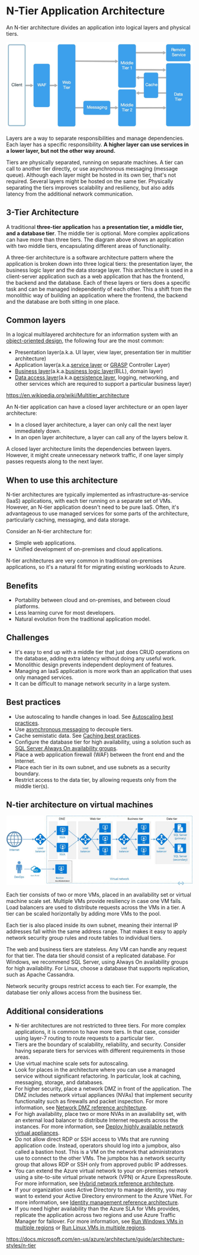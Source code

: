 # N-Tier Application Architecture

An N-tier architecture divides an application into logical layers and physical tiers.

![image](../../media/Architecture-Guide_N-Tier-Application-Architecture-image1.jpg)

Layers are a way to separate responsibilities and manage dependencies. Each layer has a specific responsibility. **A higher layer can use services in a lower layer, but not the other way around.**

Tiers are physically separated, running on separate machines. A tier can call to another tier directly, or use asynchronous messaging (message queue). Although each layer might be hosted in its own tier, that's not required. Several layers might be hosted on the same tier. Physically separating the tiers improves scalability and resiliency, but also adds latency from the additional network communication.

## 3-Tier Architecture

A traditional **three-tier application** has **a presentation tier, a middle tier, and a database tier**. The middle tier is optional. More complex applications can have more than three tiers. The diagram above shows an application with two middle tiers, encapsulating different areas of functionality.

A three-tier architecture is a software architecture pattern where the application is broken down into three logical tiers: the presentation layer, the business logic layer and the data storage layer. This architecture is used in a client-server application such as a web application that has the frontend, the backend and the database. Each of these layers or tiers does a specific task and can be managed independently of each other. This a shift from the monolithic way of building an application where the frontend, the backend and the database are both sitting in one place.

## Common layers

In a logical multilayered architecture for an information system with an [object-oriented design](https://en.wikipedia.org/wiki/Object-oriented_design), the following four are the most common:

- Presentation layer(a.k.a. UI layer, view layer, presentation tier in multitier architecture)
- Application layer(a.k.a.[service layer](https://en.wikipedia.org/wiki/Service-oriented_architecture) or [GRASP](https://en.wikipedia.org/wiki/GRASP_(object-oriented_design)) Controller Layer)
- [Business layer](https://en.wikipedia.org/wiki/Business_layer)(a.k.a.[business logic layer](https://en.wikipedia.org/wiki/Business_logic_layer)(BLL), domain layer)
- [Data access layer](https://en.wikipedia.org/wiki/Data_access_layer)(a.k.a.[persistence layer](https://en.wikipedia.org/wiki/Persistence_layer), logging, networking, and other services which are required to support a particular business layer)

<https://en.wikipedia.org/wiki/Multitier_architecture>

An N-tier application can have a closed layer architecture or an open layer architecture:

- In a closed layer architecture, a layer can only call the next layer immediately down.
- In an open layer architecture, a layer can call any of the layers below it.

A closed layer architecture limits the dependencies between layers. However, it might create unnecessary network traffic, if one layer simply passes requests along to the next layer.

## When to use this architecture

N-tier architectures are typically implemented as infrastructure-as-service (IaaS) applications, with each tier running on a separate set of VMs. However, an N-tier application doesn't need to be pure IaaS. Often, it's advantageous to use managed services for some parts of the architecture, particularly caching, messaging, and data storage.

Consider an N-tier architecture for:

- Simple web applications.
- Unified development of on-premises and cloud applications.

N-tier architectures are very common in traditional on-premises applications, so it's a natural fit for migrating existing workloads to Azure.

## Benefits

- Portability between cloud and on-premises, and between cloud platforms.
- Less learning curve for most developers.
- Natural evolution from the traditional application model.

## Challenges

- It's easy to end up with a middle tier that just does CRUD operations on the database, adding extra latency without doing any useful work.
- Monolithic design prevents independent deployment of features.
- Managing an IaaS application is more work than an application that uses only managed services.
- It can be difficult to manage network security in a large system.

## Best practices

- Use autoscaling to handle changes in load. See [Autoscaling best practices](https://docs.microsoft.com/en-us/azure/architecture/best-practices/auto-scaling).
- Use [asynchronous messaging](https://docs.microsoft.com/en-us/azure/service-bus-messaging/service-bus-async-messaging) to decouple tiers.
- Cache semistatic data. See [Caching best practices](https://docs.microsoft.com/en-us/azure/architecture/best-practices/caching).
- Configure the database tier for high availability, using a solution such as [SQL Server Always On availability groups](https://docs.microsoft.com/en-us/sql/database-engine/availability-groups/windows/always-on-availability-groups-sql-server).
- Place a web application firewall (WAF) between the front end and the Internet.
- Place each tier in its own subnet, and use subnets as a security boundary.
- Restrict access to the data tier, by allowing requests only from the middle tier(s).

## N-tier architecture on virtual machines

![image](../../media/Architecture-Guide_N-Tier-Application-Architecture-image2.jpg)

Each tier consists of two or more VMs, placed in an availability set or virtual machine scale set. Multiple VMs provide resiliency in case one VM fails. Load balancers are used to distribute requests across the VMs in a tier. A tier can be scaled horizontally by adding more VMs to the pool.

Each tier is also placed inside its own subnet, meaning their internal IP addresses fall within the same address range. That makes it easy to apply network security group rules and route tables to individual tiers.

The web and business tiers are stateless. Any VM can handle any request for that tier. The data tier should consist of a replicated database. For Windows, we recommend SQL Server, using Always On availability groups for high availability. For Linux, choose a database that supports replication, such as Apache Cassandra.

Network security groups restrict access to each tier. For example, the database tier only allows access from the business tier.

## Additional considerations

- N-tier architectures are not restricted to three tiers. For more complex applications, it is common to have more tiers. In that case, consider using layer-7 routing to route requests to a particular tier.
- Tiers are the boundary of scalability, reliability, and security. Consider having separate tiers for services with different requirements in those areas.
- Use virtual machine scale sets for autoscaling.
- Look for places in the architecture where you can use a managed service without significant refactoring. In particular, look at caching, messaging, storage, and databases.
- For higher security, place a network DMZ in front of the application. The DMZ includes network virtual appliances (NVAs) that implement security functionality such as firewalls and packet inspection. For more information, see [Network DMZ reference architecture](https://docs.microsoft.com/en-us/azure/architecture/reference-architectures/dmz/secure-vnet-dmz).
- For high availability, place two or more NVAs in an availability set, with an external load balancer to distribute Internet requests across the instances. For more information, see [Deploy highly available network virtual appliances](https://docs.microsoft.com/en-us/azure/architecture/reference-architectures/dmz/nva-ha).
- Do not allow direct RDP or SSH access to VMs that are running application code. Instead, operators should log into a jumpbox, also called a bastion host. This is a VM on the network that administrators use to connect to the other VMs. The jumpbox has a network security group that allows RDP or SSH only from approved public IP addresses.
- You can extend the Azure virtual network to your on-premises network using a site-to-site virtual private network (VPN) or Azure ExpressRoute. For more information, see [Hybrid network reference architecture](https://docs.microsoft.com/en-us/azure/architecture/reference-architectures/hybrid-networking/).
- If your organization uses Active Directory to manage identity, you may want to extend your Active Directory environment to the Azure VNet. For more information, see [Identity management reference architecture](https://docs.microsoft.com/en-us/azure/architecture/reference-architectures/identity/).
- If you need higher availability than the Azure SLA for VMs provides, replicate the application across two regions and use Azure Traffic Manager for failover. For more information, see [Run Windows VMs in multiple regions](https://docs.microsoft.com/en-us/azure/architecture/reference-architectures/n-tier/multi-region-sql-server) or [Run Linux VMs in multiple regions](https://docs.microsoft.com/en-us/azure/architecture/reference-architectures/n-tier/n-tier-cassandra).

<https://docs.microsoft.com/en-us/azure/architecture/guide/architecture-styles/n-tier>
